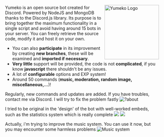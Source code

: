 <img src="https://cdn.discordapp.com/attachments/685246279495712889/816676785788813332/avatar.jpg" align="right"
     alt="Yumeko Logo" width="178" height="178">

Yumeko is an open source bot created for Discord. Powered by NodeJS and MongoDB thanks to the Discord.js library.
Its purpose is to bring together the maximum functionality in a single script and avoid having around 15 bots in your server. 
You can freely retrieve the source code, modify it and host it on your own.


* You can also **participate** in its improvement by creating **new branches**, these will be examined and **imported if necessary**.
* **Very little** support will be provided, the code is not **complicated**, if you know **javascript** there shouldn't be any issues.
* A lot of **configurable** options and EXP system!
* Around 50 commands (**music, moderation, random image, miscellaneous,...**)!

Regularly, new commands and updates are added. If you have troubles, contact me via Discord. I will try to fix the problem fastly
<img src="https://cdn.discordapp.com/attachments/685246279495712889/816680717169721374/unknown.png" alt="?about">

I tried to be original in the 'design' of the bot with well-worked embeds, such as the statistics system which is really complete
<img src="https://cdn.discordapp.com/attachments/685246279495712889/816683050812440606/unknown.png">
<img src="https://cdn.discordapp.com/attachments/685246279495712889/816683050812440606/unknown.png">

Actually, i'm trying to improve the music system. You can use it now, but you may encounter some harmless problems
<img src="https://cdn.discordapp.com/attachments/685246279495712889/816682150451347496/unknown.png" alt="Music system">

